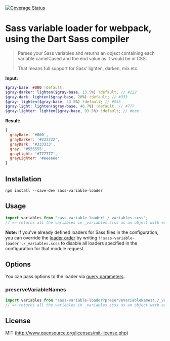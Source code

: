 [![Coverage Status](https://coveralls.io/repos/github/azcn2503/sass-variable-loader/badge.svg?branch=upgrade)](https://coveralls.io/github/azcn2503/sass-variable-loader?branch=upgrade)

# Sass variable loader for webpack, using the Dart Sass compiler

> Parses your Sass variables and returns an object containing each variable camelCased and the end value as it would be in CSS.
>
> That means full support for Sass' lighten, darken, mix etc.

**Input:**

```scss
$gray-base: #000 !default;
$gray-darker: lighten($gray-base, 13.5%) !default; // #222
$gray-dark: lighten($gray-base, 20%) !default; // #333
$gray: lighten($gray-base, 33.5%) !default; // #555
$gray-light: lighten($gray-base, 46.7%) !default; // #777
$gray-lighter: lighten($gray-base, 93.5%) !default; // #eee
```

**Result:**

```javascript
{
  grayBase: '#000',
  grayDarker: '#222222',
  grayDark: '#333333',
  gray: '#555555',
  grayLight: '#777777',
  grayLighter: '#eeeeee'
}
```

## Installation

`npm install --save-dev sass-variable-loader`

## Usage

```javascript
import variables from "sass-variable-loader!./_variables.scss";
// => returns all the variables in _variables.scss as an object with each variable name camelCased
```

**Note:** If you've already defined loaders for Sass files in the configuration, you can override the [loader order](https://webpack.github.io/docs/loaders.html#loader-order) by writing `!!sass-variable-loader!./_variables.scss` to disable all loaders specified in the configuration for that module request.

## Options

You can pass options to the loader via [query parameters](http://webpack.github.io/docs/using-loaders.html#query-parameters).

### preserveVariableNames

```javascript
import variables from "sass-variable-loader?preserveVariableNames!./_variables.scss";
// => returns all the variables in _variables.scss as an object with each variable name left intact
```

## License

MIT (http://www.opensource.org/licenses/mit-license.php)
